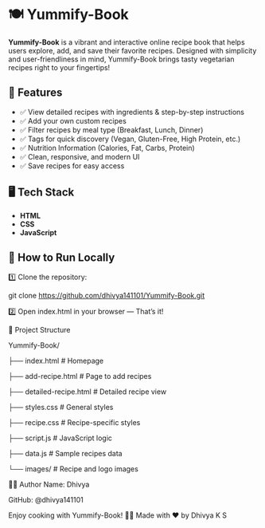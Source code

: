 # 🍽️ Yummify-Book

**Yummify-Book** is a vibrant and interactive online recipe book that helps users explore, add, and save their favorite recipes. Designed with simplicity and user-friendliness in mind, Yummify-Book brings tasty vegetarian recipes right to your fingertips!

## 🌟 Features

- ✅ View detailed recipes with ingredients & step-by-step instructions
- ✅ Add your own custom recipes
- ✅ Filter recipes by meal type (Breakfast, Lunch, Dinner)
- ✅ Tags for quick discovery (Vegan, Gluten-Free, High Protein, etc.)
- ✅ Nutrition Information (Calories, Fat, Carbs, Protein)
- ✅ Clean, responsive, and modern UI
- ✅ Save recipes for easy access

## 🖥️ Tech Stack

- **HTML**
- **CSS**
- **JavaScript**

## 🚀 How to Run Locally

1️⃣ Clone the repository:

git clone https://github.com/dhivya141101/Yummify-Book.git

2️⃣ Open index.html in your browser — That’s it!

📂 Project Structure

Yummify-Book/

├── index.html           # Homepage

├── add-recipe.html      # Page to add recipes

├── detailed-recipe.html # Detailed recipe view

├── styles.css           # General styles

├── recipe.css           # Recipe-specific styles

├── script.js            # JavaScript logic

├── data.js              # Sample recipes data

└── images/              # Recipe and logo images

🧑‍💻 Author
Name: Dhivya

GitHub: @dhivya141101

Enjoy cooking with Yummify-Book! 🍲✨
Made with ❤️ by Dhivya K S
